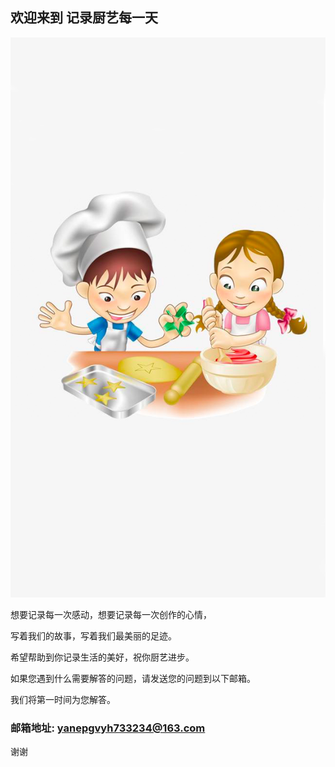 ## 欢迎来到 记录厨艺每一天

![Image](124.png)

想要记录每一次感动，想要记录每一次创作的心情，

写着我们的故事，写着我们最美丽的足迹。
 
 希望帮助到你记录生活的美好，祝你厨艺进步。
 
如果您遇到什么需要解答的问题，请发送您的问题到以下邮箱。

我们将第一时间为您解答。

### 邮箱地址:  yanepgvyh733234@163.com

谢谢
